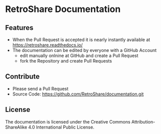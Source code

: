RetroShare Documentation
========

Features
--------

- When the Pull Request is accepted it is nearly instantly available at https://retroshare.readthedocs.io/
- The documentation can be edited by everyone with a GitHub Account
  - edit manually onlnine at GitHub and create a Pull Request
  - fork the Repository and create Pull Requests

Contribute
----------
- Please send a Pull Request
- Source Code: https://github.com/RetroShare/documentation.git

License
-------

The documentation is licensed under the Creative Commons Attribution-ShareAlike 4.0 International Public License. 
